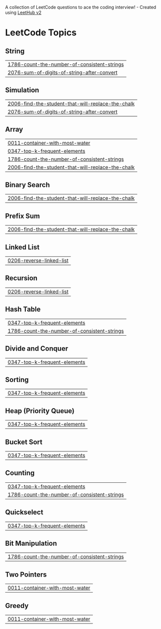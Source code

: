 A collection of LeetCode questions to ace the coding interview! - Created using [LeetHub v2](https://github.com/arunbhardwaj/LeetHub-2.0)
<!---LeetCode Topics Start-->
# LeetCode Topics
## String
|  |
| ------- |
| [1786-count-the-number-of-consistent-strings](https://github.com/pandeyashutosh02/LeetCode/tree/master/1786-count-the-number-of-consistent-strings) |
| [2076-sum-of-digits-of-string-after-convert](https://github.com/pandeyashutosh02/LeetCode/tree/master/2076-sum-of-digits-of-string-after-convert) |
## Simulation
|  |
| ------- |
| [2006-find-the-student-that-will-replace-the-chalk](https://github.com/pandeyashutosh02/LeetCode/tree/master/2006-find-the-student-that-will-replace-the-chalk) |
| [2076-sum-of-digits-of-string-after-convert](https://github.com/pandeyashutosh02/LeetCode/tree/master/2076-sum-of-digits-of-string-after-convert) |
## Array
|  |
| ------- |
| [0011-container-with-most-water](https://github.com/pandeyashutosh02/LeetCode/tree/master/0011-container-with-most-water) |
| [0347-top-k-frequent-elements](https://github.com/pandeyashutosh02/LeetCode/tree/master/0347-top-k-frequent-elements) |
| [1786-count-the-number-of-consistent-strings](https://github.com/pandeyashutosh02/LeetCode/tree/master/1786-count-the-number-of-consistent-strings) |
| [2006-find-the-student-that-will-replace-the-chalk](https://github.com/pandeyashutosh02/LeetCode/tree/master/2006-find-the-student-that-will-replace-the-chalk) |
## Binary Search
|  |
| ------- |
| [2006-find-the-student-that-will-replace-the-chalk](https://github.com/pandeyashutosh02/LeetCode/tree/master/2006-find-the-student-that-will-replace-the-chalk) |
## Prefix Sum
|  |
| ------- |
| [2006-find-the-student-that-will-replace-the-chalk](https://github.com/pandeyashutosh02/LeetCode/tree/master/2006-find-the-student-that-will-replace-the-chalk) |
## Linked List
|  |
| ------- |
| [0206-reverse-linked-list](https://github.com/pandeyashutosh02/LeetCode/tree/master/0206-reverse-linked-list) |
## Recursion
|  |
| ------- |
| [0206-reverse-linked-list](https://github.com/pandeyashutosh02/LeetCode/tree/master/0206-reverse-linked-list) |
## Hash Table
|  |
| ------- |
| [0347-top-k-frequent-elements](https://github.com/pandeyashutosh02/LeetCode/tree/master/0347-top-k-frequent-elements) |
| [1786-count-the-number-of-consistent-strings](https://github.com/pandeyashutosh02/LeetCode/tree/master/1786-count-the-number-of-consistent-strings) |
## Divide and Conquer
|  |
| ------- |
| [0347-top-k-frequent-elements](https://github.com/pandeyashutosh02/LeetCode/tree/master/0347-top-k-frequent-elements) |
## Sorting
|  |
| ------- |
| [0347-top-k-frequent-elements](https://github.com/pandeyashutosh02/LeetCode/tree/master/0347-top-k-frequent-elements) |
## Heap (Priority Queue)
|  |
| ------- |
| [0347-top-k-frequent-elements](https://github.com/pandeyashutosh02/LeetCode/tree/master/0347-top-k-frequent-elements) |
## Bucket Sort
|  |
| ------- |
| [0347-top-k-frequent-elements](https://github.com/pandeyashutosh02/LeetCode/tree/master/0347-top-k-frequent-elements) |
## Counting
|  |
| ------- |
| [0347-top-k-frequent-elements](https://github.com/pandeyashutosh02/LeetCode/tree/master/0347-top-k-frequent-elements) |
| [1786-count-the-number-of-consistent-strings](https://github.com/pandeyashutosh02/LeetCode/tree/master/1786-count-the-number-of-consistent-strings) |
## Quickselect
|  |
| ------- |
| [0347-top-k-frequent-elements](https://github.com/pandeyashutosh02/LeetCode/tree/master/0347-top-k-frequent-elements) |
## Bit Manipulation
|  |
| ------- |
| [1786-count-the-number-of-consistent-strings](https://github.com/pandeyashutosh02/LeetCode/tree/master/1786-count-the-number-of-consistent-strings) |
## Two Pointers
|  |
| ------- |
| [0011-container-with-most-water](https://github.com/pandeyashutosh02/LeetCode/tree/master/0011-container-with-most-water) |
## Greedy
|  |
| ------- |
| [0011-container-with-most-water](https://github.com/pandeyashutosh02/LeetCode/tree/master/0011-container-with-most-water) |
<!---LeetCode Topics End-->